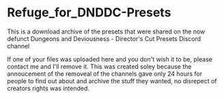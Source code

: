 # Refuge_for_DNDDC-Presets
This is a download archive of the presets that were shared on the now defunct Dungeons and Deviousness - Director's Cut Presets Discord channel

If one of your files was uploaded here and you don't wish it to be, please contact me and I'll remove it. This was created soley because the annoucement of the removeal of the channels gave only 24 hours for people to find out about and archive the stuff they wanted, no disrepect of creators rights was intended.
